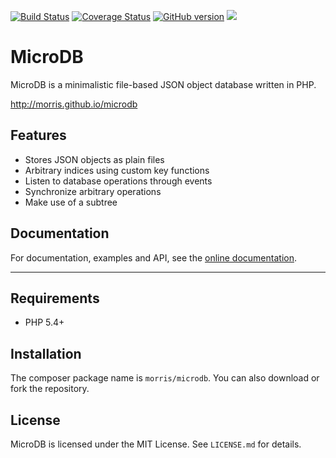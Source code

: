 [![Build Status](https://travis-ci.org/morris/microdb.svg?branch=master)](https://travis-ci.org/morris/microdb) [![Coverage Status](https://coveralls.io/repos/github/morris/microdb/badge.svg?branch=master)](https://coveralls.io/github/morris/microdb?branch=master) [![GitHub version](https://badge.fury.io/gh/morris%2Fmicrodb.svg)](https://badge.fury.io/gh/morris%2Fmicrodb) ![](https://reposs.herokuapp.com/?path=morris/Microdb)

# MicroDB

MicroDB is a minimalistic file-based JSON object database written in
PHP.

http://morris.github.io/microdb


## Features

- Stores JSON objects as plain files
- Arbitrary indices using custom key functions
- Listen to database operations through events
- Synchronize arbitrary operations
- Make use of a subtree


## Documentation

For documentation, examples and API, see the [online documentation](http://morris.github.io/microdb).
****

## Requirements

- PHP 5.4+


## Installation

The composer package name is `morris/microdb`. You can also download or
fork the repository.


## License

MicroDB is licensed under the MIT License. See `LICENSE.md` for details.
